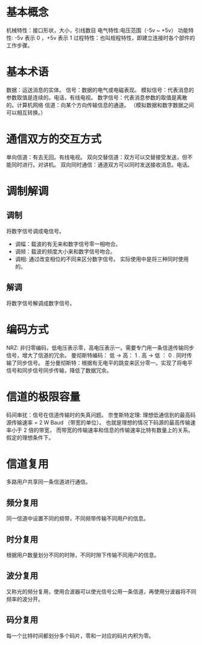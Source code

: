 # 基本概念
机械特性：接口形状，大小，引线数目
电气特性:电压范围（-5v ~ +5v）
功能特性: -5v 表示 0 ，+5v 表示 1 
过程特性：也叫规程特性，即建立连接时各个部件的工作步骤。
# 基本术语
数据：运送消息的实体。
信号：数据的电气或电磁表现。
模拟信号：代表消息的参数取值是连续的。电话，有线电视。
数字信号：代表消息参数的取值是离散的。计算机网络
信道：向某个方向传输信息的通道。
（模拟数据和数字数据之间可以相互转换。）
# 通信双方的交互方式
单向信道：有去无回。有线电视。
双向交替信道：双方可以交替接受发送，但不能同时进行。对讲机。
双向同时通信：通道双方可以同时发送接收消息。电话。

# 调制解调

## 调制
将数字信号调成电信号。
- 调幅：载波的有无来和数字信号零一相吻合。
- 调频：载波的频度大小来和数字信号吻合。
- 调相: 通过改变相位的不同来区分数字信号。
实际使用中是将三种同时使用的。

## 解调
将数字信号解调成数字信号。

# 编码方式
NRZ: 非归零编码，低电压表示零，高电压表示一。需要专门用一条信道传输同步信号，增大了信道的冗余。
曼彻斯特编码： 低 -> 高： 1 . 高 -> 低 ： 0 . 同时传输了同步信号。
差分曼彻斯特：根据有无电平的跳变来区分零一。实现了将电平信号和同步信号同步传输，降低了数据冗余。

# 信道的极限容量
码间串扰：信号在信道传输时的失真问题。
奈奎斯特定理: 理想低通信到的最高码源传输速率 = 2 W Baud （带宽的单位）。
也就是理想的情况下码源的最高传输速率小于 2 倍的带宽， 而带宽的传输速率和信息的传输速率比特有数量上的关系。假定的理想条件下。

# 信道复用
多路用户共享同一条信道进行通信。
## 频分复用
同一信道中设置不同的频带，不同频带传输不同用户的信息。
## 时分复用
根据用户数量划分不同的时隙，不同时隙下传输不同用户的信息。
## 波分复用
又称光的频分复用，使用合波器可以使光信号公用一条信道，再使用分波器将不同频率的波分开。
## 码分复用
每一个比特时间都划分多个码片，零和一对应的码片内积为零。


# 
